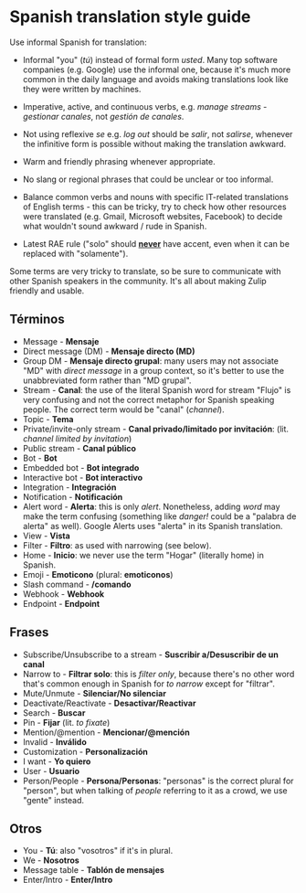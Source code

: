 # Spanish translation style guide

Use informal Spanish for translation:

- Informal "you" (_tú_) instead of formal form _usted_. Many top software
  companies (e.g. Google) use the informal one, because it's much more common in
  the daily language and avoids making translations look like they were written
  by machines.

- Imperative, active, and continuous verbs, e.g. _manage streams_ -
  _gestionar canales_, not _gestión de canales_.

- Not using reflexive _se_ e.g. _log out_ should be _salir_, not _salirse_,
  whenever the infinitive form is possible without making the translation
  awkward.

- Warm and friendly phrasing whenever appropriate.

- No slang or regional phrases that could be unclear or too informal.

- Balance common verbs and nouns with specific IT-related translations
  of English terms - this can be tricky, try to check how other
  resources were translated (e.g. Gmail, Microsoft websites, Facebook)
  to decide what wouldn't sound awkward / rude in Spanish.

- Latest RAE rule ("solo" should
  [**never**](https://www.rae.es/espanol-al-dia/el-adverbio-solo-y-los-pronombres-demostrativos-sin-tilde)
  have accent, even when it can be replaced with "solamente").

Some terms are very tricky to translate, so be sure to communicate
with other Spanish speakers in the community. It's all about making
Zulip friendly and usable.

## Términos

- Message - **Mensaje**
- Direct message (DM) - **Mensaje directo (MD)**
- Group DM - **Mensaje directo grupal**: many users may not associate "MD" with
  _direct message_ in a group context, so it's better to use the unabbreviated
  form rather than "MD grupal".
- Stream - **Canal**: the use of the literal Spanish word for stream
  "Flujo" is very confusing and not the correct metaphor for Spanish
  speaking people. The correct term would be "canal" (_channel_).
- Topic - **Tema**
- Private/invite-only stream - **Canal privado/limitado por invitación**: (lit.
  _channel limited by invitation_)
- Public stream - **Canal público**
- Bot - **Bot**
- Embedded bot - **Bot integrado**
- Interactive bot - **Bot interactivo**
- Integration - **Integración**
- Notification - **Notificación**
- Alert word - **Alerta**: this is only _alert_. Nonetheless, adding _word_ may
  make the term confusing (something like _danger!_ could be a "palabra de
  alerta" as well). Google Alerts uses "alerta" in its Spanish translation.
- View - **Vista**
- Filter - **Filtro**: as used with narrowing (see below).
- Home - **Inicio**: we never use the term "Hogar" (literally home) in Spanish.
- Emoji - **Emoticono** (plural: **emoticonos**)
- Slash command - **/comando**
- Webhook - **Webhook**
- Endpoint - **Endpoint**

## Frases

- Subscribe/Unsubscribe to a stream - **Suscribir a/Desuscribir de un canal**
- Narrow to - **Filtrar solo**: this is _filter only_, because there's no other
  word that's common enough in Spanish for _to narrow_ except for "filtrar".
- Mute/Unmute - **Silenciar/No silenciar**
- Deactivate/Reactivate - **Desactivar/Reactivar**
- Search - **Buscar**
- Pin - **Fijar** (lit. _to fixate_)
- Mention/@mention - **Mencionar/@mención**
- Invalid - **Inválido**
- Customization - **Personalización**
- I want - **Yo quiero**
- User - **Usuario**
- Person/People - **Persona/Personas**: "personas" is the correct plural for
  "person", but when talking of _people_ referring to it as a crowd, we use
  "gente" instead.

## Otros

- You - **Tú**: also "vosotros" if it's in plural.
- We - **Nosotros**
- Message table - **Tablón de mensajes**
- Enter/Intro - **Enter/Intro**
